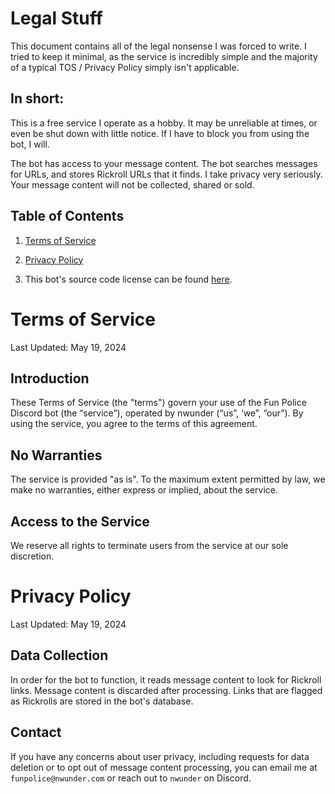 # Legal Stuff

This document contains all of the legal nonsense I was forced to write. I tried to keep it minimal, as the service is incredibly simple and the majority of a typical TOS / Privacy Policy simply isn't applicable.

## In short:

This is a free service I operate as a hobby. It may be unreliable at times, or even be shut down with little notice. If I have to block you from using the bot, I will.

The bot has access to your message content. The bot searches messages for URLs, and stores Rickroll URLs that it finds. I take privacy very seriously. Your message content will not be collected, shared or sold.

## Table of Contents

1. [Terms of Service](#terms-of-service)

2. [Privacy Policy](#privacy-policy)

3. This bot's source code license can be found [here](./LICENSE).


# Terms of Service

Last Updated: May 19, 2024

## Introduction

These Terms of Service (the "terms") govern your use of the Fun Police Discord bot (the “service”), operated by nwunder (“us”, ‘we”, “our”). By using the service, you agree to the terms of this agreement.

## No Warranties

The service is provided "as is". To the maximum extent permitted by law, we make no warranties, either express or implied, about the service.

## Access to the Service

We reserve all rights to terminate users from the service at our sole discretion.


# Privacy Policy

Last Updated: May 19, 2024

## Data Collection

In order for the bot to function, it reads message content to look for Rickroll links. Message content is discarded after processing. Links that are flagged as Rickrolls are stored in the bot's database.

## Contact

If you have any concerns about user privacy, including requests for data deletion or to opt out of message content processing, you can email me at `funpolice@nwunder.com` or reach out to `nwunder` on Discord.

